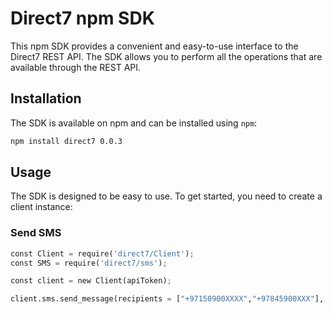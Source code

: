 
# Direct7 npm SDK

This npm SDK provides a convenient and easy-to-use interface to the Direct7 REST API. The SDK allows you to perform
all the operations that are available through the REST API.

## Installation

The SDK is available on npm and can be installed using `npm`:

```bash
npm install direct7 0.0.3
```

## Usage

The SDK is designed to be easy to use. To get started, you need to create a client instance:


### Send SMS

```python
const Client = require('direct7/Client');
const SMS = require('direct7/sms');

const client = new Client(apiToken);

client.sms.send_message(recipients = ["+97150900XXXX","+97845900XXX"], content = "Greetings from D7 API", originator = "SignOTP", report_url = "https://the_url_to_recieve_delivery_report.com", unicode = False)
```


<!-- ### Get Request Status

```python
from direct7 import Client

client = Client(api_token="Your API token")

# request_id is the id returned in the response of send_message
client.sms.get_status(request_id="0012c7f5-2ba5-49db-8901-4ee9be6dc8d1")
```

### Send OTP

```python
from direct7 import Client

client = Client(api_token="Your API token")

client.verify.send_otp(originator="SignOTP", recipient="+97150900XXXX", content = "Greetings from D7 API, your mobile verification code is: {}", expiry = 600, data_coding = "text")
```

### Re-Send OTP

```python
from direct7 import Client

client = Client(api_token="Your API token")

client.verify.resend_otp(otp_id="0012c7f5-2ba5-49db-8901-4ee9be6dc8d1")
```

### Verify OTP

```python
from direct7 import Client

client = Client(api_token="Your API token")

client.verify.verify_otp(otp_id="0012c7f5-2ba5-49db-8901-4ee9be6dc8d1", otp_code="1425")
```

### Get Request Status

```python
from direct7 import Client

client = Client(api_token="Your API token")

# otp_id is the id returned in the response of send_otp
client.verify.get_status(otp_id="0012c7f5-2ba5-49db-8901-4ee9be6dc8d1")
```

### Send Viber Message

```python
from direct7 import Client

client = Client(api_token="Your API token")

client.viber.send_viber_message(recipients=["+97150900XXXX","+97845900XXX"], content="Greetings from D7 API", label="PROMOTION", originator="INFO2WAY", call_back_url="https://the_url_to_recieve_delivery_report.com")
```


### Get Request Status

```python
from direct7 import Client

client = Client(api_token="Your API token")

# request_id is the id returned in the response of send_viber_message
client.viber.get_status(request_id="0012c7f5-2ba5-49db-8901-4ee9be6dc8d1")
```

### Send Slack Message

```python
from direct7 import Client

client = Client(api_token="Your API token")

client.slack.send_slack_message(content="Greetings from D7 API", work_space_name="WorkspaceName", channel_name="ChannelName", report_url="https://the_url_to_recieve_delivery_report.com")
```


### Get Request Status

```python
from direct7 import Client

client = Client(api_token="Your API token")

# request_id is the id returned in the response of send_slack_message
client.slack.get_status(request_id="0012c7f5-2ba5-49db-8901-4ee9be6dc8d1")
```

### Search Your Number details

```python
from direct7 import Client

client = Client(api_token="Your API token")

client.number_lookup.search_number_details(recipient="+914257845XXXX")
```

### Send Whatsapp Free-form Message (Contact Details)

```python
from direct7 import Client

client = Client(api_token="Your API token")

client.whatsapp.send_whatsapp_freeform_message(originator="91906152XXXX", recipient="91906152XXXX", message_type="CONTACTS", first_name="Amal", last_name="Anu", display_name="Amal Anu", phone="91906152XXXX", email = "amal@gmail.com")
```

### Send Whatsapp Templated Message.

```python
from direct7 import Client

client = Client(api_token="Your API token")

client.whatsapp.send_whatsapp_templated_message(originator="91906152XXXX", recipient="91906152XXXX", message_type="TEMPLATE", template_id="monthly_promotion", body_parameter_values={"0": "promotion"})
```

### Get Request Status

```python
from direct7 import Client

client = Client(api_token="Your API token")

# request_id is the id returned in the response of send_message
client.whatsapp.get_status(request_id="0012c7f5-2ba5-49db-8901-4ee9be6dc8d1")
```

## FAQ

### How do I get my API token?

You can get your API token from the Direct7 dashboard. If you don't have an account yet, you can create one for free.

### Supported Python versions

The SDK supports Python 3.6 and higher.

### Supported APIs

As of now, the SDK supports the following APIs:

| API                    |        Supported?        |
|------------------------|:------------------------:|
| SMS API                |            ✅             |
| Verify API             |            ✅             |
| Whatsapp API           |            ✅             |
| Number Lookup API      |            ✅             |
| Viber API              |            ✅             |
| Slack API              |            ✅             |

### How do I get started?

You can find the platform documentation @ [Direct7 Docs](https://d7networks.com/docs/).

### How do I get help?

If you need help using the SDK, you can create an issue on GitHub or email to support@d7networks.com

## Contributing

We welcome contributions to the Direct7 Python SDK. If you have any ideas for improvements or bug fixes, please feel
free to create an issue on GitHub. -->
